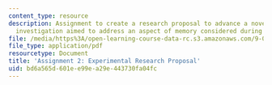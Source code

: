 ```yaml
---
content_type: resource
description: Assignment to create a research proposal to advance a novel neuroimaging
  investigation aimed to address an aspect of memory considered during the course.
file: /media/https%3A/open-learning-course-data-rc.s3.amazonaws.com/9-081-human-memory-and-learning-fall-2002/bd6a565d601ee99ea29e443730fa04fc_assignment2.pdf
file_type: application/pdf
resourcetype: Document
title: 'Assignment 2: Experimental Research Proposal'
uid: bd6a565d-601e-e99e-a29e-443730fa04fc
---
```

